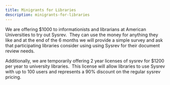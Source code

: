 ```yaml
---
title: Minigrants for Libraries
description: minigrants-for-libraries
---
```

We are offering $1000 to informationists and librarians at American
Universities to try out Sysrev.  They can use the money for anything
they like and at the end of the 6 months we will provide a simple survey
and ask that participating libraries consider using using Sysrev for
their document review needs.

Additionally, we are temporarily offering 2 year licenses of sysrev for
$1200 per year to university libraries.  This license will allow
libraries to use Sysrev with up to 100 users and represents a 90%
discount on the regular sysrev pricing.  

